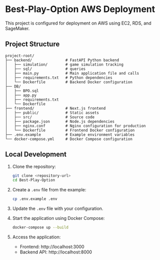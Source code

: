 # Best-Play-Option AWS Deployment

This project is configured for deployment on AWS using EC2, RDS, and SageMaker.

## Project Structure

```
project-root/
├── backend/               # FastAPI Python backend
│   ├── simulation/        # game simulation tracking 
│   ├── sql/               # queries
│   ├── main.py            # Main application file and calls 
│   ├── requirements.txt   # Python dependencies
│   └── Dockerfile         # Backend Docker configuration
├── DB/
│   ├── BPO.sql
│   ├── app.py
│   ├── requirements.txt
│   └── Dockerfile
├── frontend/              # Next.js frontend
│   ├── public/            # Static assets
│   ├── src/               # Source code
│   ├── package.json       # Node.js dependencies
│   ├── nginx.conf         # Nginx configuration for production
│   └── Dockerfile         # Frontend Docker configuration
├── .env.example           # Example environment variables
└── docker-compose.yml     # Docker Compose configuration
```

## Local Development

1. Clone the repository:
   ```bash
   git clone <repository-url>
   cd Best-Play-Option
   ```

2. Create a `.env` file from the example:
   ```bash
   cp .env.example .env
   ```

3. Update the `.env` file with your configuration.

4. Start the application using Docker Compose:
   ```bash
   docker-compose up --build
   ```

5. Access the application:
   - Frontend: http://localhost:3000
   - Backend API: http://localhost:8000
